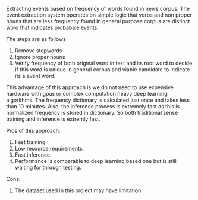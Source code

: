 Extracting events based on frequency of words found in news corpus. The event extraction system operates on simple logic that verbs and non proper nouns that are less frequently found in general purpose corpus are distinct word that indicates probabale events.

The steps are as follows
1. Remove stopwords
2. Ignore proper nouns
3. Verify frequency of both original word in text and its root word to decide if this word is unique in general corpus and viable candidate to indicate its a event word.

This advantage of this approach is we do not need to use expensive hardware with gpus or complex computation heavy deep learning algorithms. The frequency dictionary is calculated just once and takes less than 10 minutes. Also, the inference process is extremely fast as this is normalized frequency is stored in dictionary. So both traditional sense training and inference is extremly fast.

Pros of this approach:
1. Fast training
2. Low resource requirements.
3. Fast inference
4. Performance is comparable to deep learning based one but is still waiting for through testing.

Cons:
1. The dataset used in this project may have limitation. 
